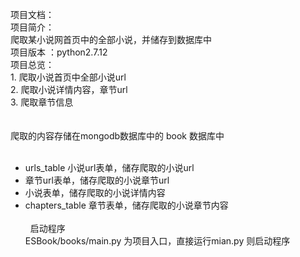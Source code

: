 项目文档：
　　</br>  项目简介：
   </br>       爬取某小说网首页中的全部小说，并储存到数据库中
　　</br>   项目版本 ：python2.7.12
　　<br>   项目总览：
　　　<br>     1. 爬取小说首页中全部小说url
　　　<Br>     2. 爬取小说详情内容，章节url
　　　</br>     3. 爬取章节信息
   <br>
   <br>
   </br>爬取的内容存储在mongodb数据库中的 book 数据库中
   <ul>
      <li>urls_table 小说url表单，储存爬取的小说url
      <li>章节url表单，储存爬取的小说章节url
      <li>小说表单，储存爬取的小说详情内容
      <li>chapters_table 章节表单，储存爬取的小说章节内容
   <ur>
   <br>
   <br>
   <span>启动程序</span>
   <br>
   <span>ESBook/books/main.py 为项目入口，直接运行mian.py 则启动程序</span>
